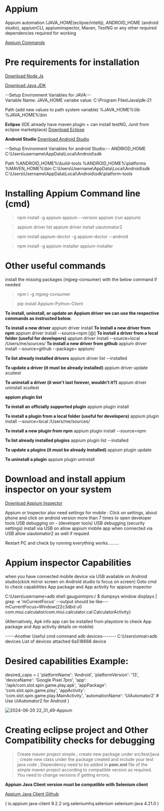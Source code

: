 # Appium
Appium automation (JAVA_HOME(eclipse/intellij), ANDROID_HOME (android studio), appiumCLI, appiuminspector, Maven, TestNG  or any other required dependencies required for working

[Appium Commands](https://www.lambdatest.com/learning-hub/appium-commands-cheat-sheet)
  
  # Pre requirements for installation
  [Download Node Js](https://nodejs.org/en/download/package-manager)

  [Download Java JDK](https://www.oracle.com/java/technologies/downloads/#jdk21-windows)

  --Setup Environment Variables for JAVA:-- <br>
  Variable Name: JAVA_HOME 
  variabe value: C:\Program Files\Java\jdk-21
  
  Path (add new values to path system variable)
  %JAVA_HOME%\lib
  %JAVA_HOME%\bin

  
  **Eclipse** (IDE already have maven plugin + can install testNG, Junit from eclipse marketplace)
 [Download Eclipse](https://www.eclipse.org/downloads/download.php?file=%2Foomph%2Fepp%2F2023-09%2FR%2Feclipse-inst-jre-win64.exe)

  **Android Studio**
  [Download Android Studio](https://developer.android.com/studio)

  --Setup Environment Variables for android Studio:--
  ANDRIOD_HOME    C:\Users\username\AppData\Local\Android\sdk

  Path
  %ANDROID_HOME%\build-tools
  %ANDROID_HOME%\platforms
  %MAVEN_HOME%\bin
  C:\Users\Username\AppData\Local\Android\sdk
  C:\Users\Username\AppData\Local\Android\sdk\platform-tools

# Installing Appium Command line (cmd)

> npm install -g appium
> appium --version
> appium (run appium)

> appium driver list
> appium driver install uiautomator2

> npm install appium-doctor -g
> appium-doctor --android

>npm install -g appium-installer
>appium-installer

# Other useful commands
install the missing packages (mjpeg-consumer) with the below command if needed
>npm i -g mjpeg-consumer

>pip install Appium-Python-Client

**To install, uninstall, or update an Appium driver we can use the respective commands as instructed below.**

 **To install a new driver**
appium driver install <plugin name>
**To install a new driver from npm**
appium driver install --source=npm <plugin name>[@<version>]
**To install a driver from a local folder (useful for developers)**
appium driver install --source=local /Users/me/sources/<plugin name>
**To install a new driver from github** 
appium driver install --source=github --package=<plugin name> appium/<plugin name>

**To list already installed drivers**
appium driver list --installed

**To update a driver (it must be already installed)**
appium driver update xcuitest

**To uninstall a driver (it won't last forever, wouldn't it?)**
appium driver uninstall xcuitest


**appium plugin list**

**To install an officially supported plugin**
appium plugin install <plugin-name>

**To install a plugin from a local folder (useful for developers)**
appium plugin install --source=local /Users/me/sources/<plugin name>

**To install a new plugin from npm**
appium plugin install --source=npm <plugin name>

**To list already installed plugins**
appium plugin list --installed

**To update a plugins (it must be already installed)**
appium plugin update <plugin name>

**To uninstall a plugin**
appium plugin uninstall <plugin name>


# Download and install appium inspector on your system
[Download Appium Inspector](https://github.com/appium/appium-inspector/releases)

Appium or Inspector also need settings for mobile : Click on settings, about phone and click on android version more than 7 times to open developer tools
USB debugging on - (developer tools)
USB debugging (security settings)
install via USB on
allow appium mobile app when connected via USB
allow uiautomator2 as well if requied

Restart PC and check by running everything works.........



# Appium inspector Capabilities
when you have connected mobile device via USB available on Android studio(ckick mirror screen on Android studio to focus on screen)
Goto cmd to check capabilities App package and App activity for appium inspector

C:\Users\username>adb shell
gauguininpro:/ $ dumpsys window displays | grep -e 'mCurrentFocus'
--output should be like--- mCurrentFocus=Window{22c3dbd u0 com.miui.calculator/com.miui.calculator.cal.CalculatorActivity}  

(Alternatively, Apk info app can be installed from playstore to check App package and App activity details on mobile)

-----Another Useful cmd command adb devices-------
C:\Users\vimal>adb devices
List of devices attached
6a518668       device


# Desired capabilities Example:
desired_caps = {
    'platformName': 'Android',
    'platformVersion': '13',
    'deviceName': 'Google Pixel 7pro',
    'app': '/apk/com.slot.spin.game.play.apk',
    'appPackage': 'com.slot.spin.game.play',
    'appActivity': 'com.slot.spin.game.play.MainActivity',
    'automationName': 'UiAutomator2'  # Use UiAutomator2 for Android
}

![2024-06-20 22_31_49-Appium](https://github.com/vimalj/Appium/assets/45177365/aa9b934f-9cb3-4ed4-982b-9b48755f12c7)



# Creating eclipse project and Other Compatibility checks for debugging
> Create maven project simple ;
> create new package under src/test/java ;
> create new class under the package created and include your test java code ;
> Dependency need to be added in **pom.xml** file of the simple maven project according to compatible version as required. You need to change versions if getting errors;

**Appium Java Client version must be compatible with Selenium client**

[Appium Java Client Github](https://github.com/appium/java-client)


<table>
  <tr>
(<dependencies>
<!-- https://mvnrepository.com/artifact/io.appium/java-client -->
<dependency>
    <groupId>io.appium</groupId>
    <artifactId>java-client</artifactId>
    <version>9.2.2</version>
</dependency>
<!-- https://mvnrepository.com/artifact/org.seleniumhq.selenium/selenium-java -->
<dependency>
    <groupId>org.seleniumhq.selenium</groupId>
    <artifactId>selenium-java</artifactId>
    <version>4.21.0</version>
</dependency>
  </dependencies>)
  </tr>
</table>





